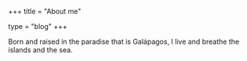 +++
title = "About me"

type = "blog"
+++

Born and raised in the paradise that is Galápagos, I live and breathe the islands and the sea.
